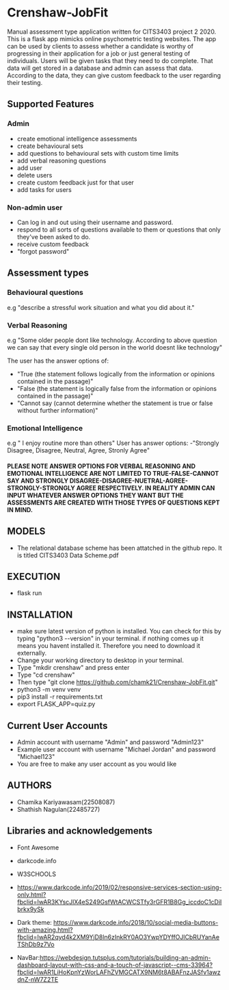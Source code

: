 # Crenshaw-JobFit
Manual assessment type application written for CITS3403 project 2 2020.
This is a flask app mimicks online psychometric testing websites. The app can be used by clients to assess whether a candidate is worthy of progressing in their application for a job or just general testing of individuals.
Users will be given tasks that they need to do complete. That data will get stored in a database and admin can assess that data. According to the data, they can give custom feedback to the user regarding their testing.

## Supported Features
### Admin
- create emotional intelligence assessments
- create behavioural sets
- add questions to behavioural sets with custom time limits
- add verbal reasoning questions
- add user
- delete users
- create custom feedback just for that user
- add tasks for users
### Non-admin user
- Can log in and out using their username and password.
- respond to all sorts of questions available to them or questions that only they've been asked to do.
- receive custom feedback
- "forgot password"

## Assessment types
### Behavioural questions
e.g "describe a stressful work situation and what you did about it."
### Verbal Reasoning
e.g "Some older people dont like technology. According to above question we can say that every single old person in the world doesnt like technology"

The user has the answer options of:
- "True (the statement follows logically from the information or opinions contained in the passage)"
- "False (the statement is logically false from the information or opinions contained in the passage)"
- "Cannot say (cannot determine whether the statement is true or false without further information)"

### Emotional Intelligence
e.g " I enjoy routine more than others"
User has answer options:
-"Strongly Disagree, Disagree, Neutral, Agree, Stronly Agree"

#### PLEASE NOTE ANSWER OPTIONS FOR VERBAL REASONING AND EMOTIONAL INTELLIGENCE ARE NOT LIMITED TO TRUE-FALSE-CANNOT SAY AND STRONGLY DISAGREE-DISAGREE-NUETRAL-AGREE-STRONGLY-STRONGLY AGREE RESPECTIVELY. IN REALITY ADMIN CAN INPUT WHATEVER ANSWER OPTIONS THEY WANT BUT THE ASSESSMENTS ARE CREATED WITH THOSE TYPES OF QUESTIONS KEPT IN MIND.

## MODELS
- The relational database scheme has been attatched in the github repo. It is titled CITS3403 Data Scheme.pdf

## EXECUTION
- flask run

## INSTALLATION
- make sure latest version of python is installed. You can check for this by typing "python3 --version" in your terminal. if nothing comes up it means you havent installed it. Therefore you need to download it externally.
- Change your working directory to desktop in your terminal.
- Type "mkdir crenshaw" and press enter
- Type "cd crenshaw"
- Then type "git clone https://github.com/chamk21/Crenshaw-JobFit.git"
- python3 -m venv venv
- pip3 install -r requirements.txt
- export FLASK_APP=quiz.py
  
## Current User Accounts
- Admin account with username "Admin" and password "Admin123"
- Example user account with username "Michael Jordan" and password "Michael123"
- You are free to make any user account as you would like
   
## AUTHORS
- Chamika Kariyawasam(22508087)
- Shathish Nagulan(22485727)

## Libraries and acknowledgements
- Font Awesome
- darkcode.info
- W3SCHOOLS
- https://www.darkcode.info/2019/02/responsive-services-section-using-only.html?fbclid=IwAR3KYscJlX4eS249GsfWtACWCSTfy3rGFR1B8Gg_iccdoC1cDiIbrkx9ySk

- Dark theme: https://www.darkcode.info/2018/10/social-media-buttons-with-amazing.html?fbclid=IwAR2qyd4k2XM9YjD8ln6zInkRY0AO3YwpYDYffOJlCbRUYanAeTShDb9z7Vo

- NavBar:https://webdesign.tutsplus.com/tutorials/building-an-admin-dashboard-layout-with-css-and-a-touch-of-javascript--cms-33964?fbclid=IwAR1LiHoKpnYzWorLAFhZVMGCATX9NM6t8ABAFnzJASfv1awzdnZ-nW7Z2TE


